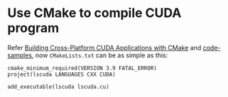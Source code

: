 # Use CMake to compile CUDA program

Refer [Building Cross-Platform CUDA Applications with CMake](https://devblogs.nvidia.com/building-cuda-applications-cmake/) and [code-samples](https://github.com/robertmaynard/code-samples/tree/master/posts/cmake), now `CMakeLists.txt` can be as simple as this:  

	cmake_minimum_required(VERSION 3.9 FATAL_ERROR)
	project(lscuda LANGUAGES CXX CUDA)
	
	add_executable(lscuda lscuda.cu)